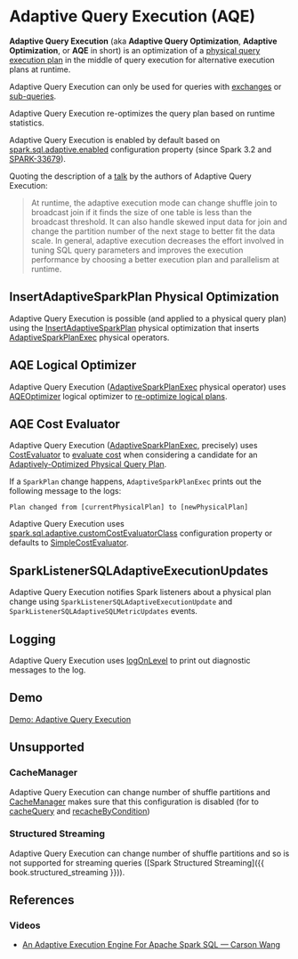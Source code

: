 # Adaptive Query Execution (AQE)

**Adaptive Query Execution** (aka **Adaptive Query Optimization**, **Adaptive Optimization**, or **AQE** in short) is an optimization of a [physical query execution plan](../physical-operators/SparkPlan.md) in the middle of query execution for alternative execution plans at runtime.

Adaptive Query Execution can only be used for queries with [exchanges](../physical-operators/Exchange.md) or [sub-queries](../expressions/SubqueryExpression.md).

Adaptive Query Execution re-optimizes the query plan based on runtime statistics.

Adaptive Query Execution is enabled by default based on [spark.sql.adaptive.enabled](../configuration-properties.md#spark.sql.adaptive.enabled) configuration property (since Spark 3.2 and [SPARK-33679](https://issues.apache.org/jira/browse/SPARK-33679)).

Quoting the description of a [talk](#references) by the authors of Adaptive Query Execution:

> At runtime, the adaptive execution mode can change shuffle join to broadcast join if it finds the size of one table is less than the broadcast threshold. It can also handle skewed input data for join and change the partition number of the next stage to better fit the data scale. In general, adaptive execution decreases the effort involved in tuning SQL query parameters and improves the execution performance by choosing a better execution plan and parallelism at runtime.

## InsertAdaptiveSparkPlan Physical Optimization

Adaptive Query Execution is possible (and applied to a physical query plan) using the [InsertAdaptiveSparkPlan](../physical-optimizations/InsertAdaptiveSparkPlan.md) physical optimization that inserts [AdaptiveSparkPlanExec](../physical-operators/AdaptiveSparkPlanExec.md) physical operators.

## AQE Logical Optimizer

Adaptive Query Execution ([AdaptiveSparkPlanExec](../physical-operators/AdaptiveSparkPlanExec.md#optimizer) physical operator) uses [AQEOptimizer](AQEOptimizer.md) logical optimizer to [re-optimize logical plans](../physical-operators/AdaptiveSparkPlanExec.md#reOptimize).

## AQE Cost Evaluator

Adaptive Query Execution ([AdaptiveSparkPlanExec](../physical-operators/AdaptiveSparkPlanExec.md), precisely) uses [CostEvaluator](CostEvaluator.md) to [evaluate cost](CostEvaluator.md#evaluateCost) when considering a candidate for an [Adaptively-Optimized Physical Query Plan](../physical-operators/AdaptiveSparkPlanExec.md#executedPlan).

If a `SparkPlan` change happens, `AdaptiveSparkPlanExec` prints out the following message to the logs:

```text
Plan changed from [currentPhysicalPlan] to [newPhysicalPlan]
```

Adaptive Query Execution uses [spark.sql.adaptive.customCostEvaluatorClass](../configuration-properties.md#spark.sql.adaptive.customCostEvaluatorClass) configuration property or defaults to [SimpleCostEvaluator](SimpleCostEvaluator.md).

## SparkListenerSQLAdaptiveExecutionUpdates

Adaptive Query Execution notifies Spark listeners about a physical plan change using `SparkListenerSQLAdaptiveExecutionUpdate` and `SparkListenerSQLAdaptiveSQLMetricUpdates` events.

## Logging

Adaptive Query Execution uses [logOnLevel](../physical-operators/AdaptiveSparkPlanExec.md#logOnLevel) to print out diagnostic messages to the log.

## Demo

[Demo: Adaptive Query Execution](../demo/adaptive-query-execution.md)

## Unsupported

### CacheManager

Adaptive Query Execution can change number of shuffle partitions and [CacheManager](../CacheManager.md#forceDisableConfigs) makes sure that this configuration is disabled (for to [cacheQuery](../CacheManager.md#cacheQuery) and [recacheByCondition](../CacheManager.md#recacheByCondition))

### Structured Streaming

Adaptive Query Execution can change number of shuffle partitions and so is not supported for streaming queries ([Spark Structured Streaming]({{ book.structured_streaming }})).

## References

### Videos

* [An Adaptive Execution Engine For Apache Spark SQL &mdash; Carson Wang](https://youtu.be/FZgojLWdjaw)
